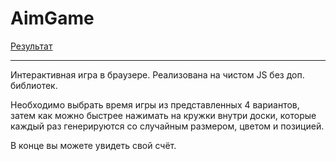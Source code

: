 # AimGame
[Результат](https://maksgd.github.io/05.AimGame/)
***
Интерактивная игра в браузере. Реализована на чистом JS без доп. библиотек. 

Необходимо выбрать время игры из представленных 4 вариантов, затем как можно быстрее нажимать на кружки внутри доски, которые каждый раз генерируются со случайным размером, цветом и позицией. 

В конце вы можете увидеть свой счёт. 

